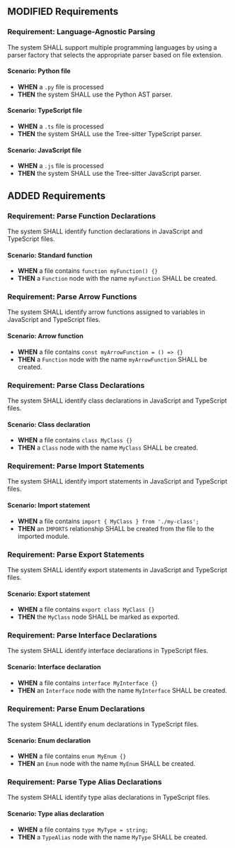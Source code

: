 ## MODIFIED Requirements

### Requirement: Language-Agnostic Parsing
The system SHALL support multiple programming languages by using a parser factory that selects the appropriate parser based on file extension.

#### Scenario: Python file
- **WHEN** a `.py` file is processed
- **THEN** the system SHALL use the Python AST parser.

#### Scenario: TypeScript file
- **WHEN** a `.ts` file is processed
- **THEN** the system SHALL use the Tree-sitter TypeScript parser.

#### Scenario: JavaScript file
- **WHEN** a `.js` file is processed
- **THEN** the system SHALL use the Tree-sitter JavaScript parser.

## ADDED Requirements

### Requirement: Parse Function Declarations
The system SHALL identify function declarations in JavaScript and TypeScript files.

#### Scenario: Standard function
- **WHEN** a file contains `function myFunction() {}`
- **THEN** a `Function` node with the name `myFunction` SHALL be created.

### Requirement: Parse Arrow Functions
The system SHALL identify arrow functions assigned to variables in JavaScript and TypeScript files.

#### Scenario: Arrow function
- **WHEN** a file contains `const myArrowFunction = () => {}`
- **THEN** a `Function` node with the name `myArrowFunction` SHALL be created.

### Requirement: Parse Class Declarations
The system SHALL identify class declarations in JavaScript and TypeScript files.

#### Scenario: Class declaration
- **WHEN** a file contains `class MyClass {}`
- **THEN** a `Class` node with the name `MyClass` SHALL be created.

### Requirement: Parse Import Statements
The system SHALL identify import statements in JavaScript and TypeScript files.

#### Scenario: Import statement
- **WHEN** a file contains `import { MyClass } from './my-class';`
- **THEN** an `IMPORTS` relationship SHALL be created from the file to the imported module.

### Requirement: Parse Export Statements
The system SHALL identify export statements in JavaScript and TypeScript files.

#### Scenario: Export statement
- **WHEN** a file contains `export class MyClass {}`
- **THEN** the `MyClass` node SHALL be marked as exported.

### Requirement: Parse Interface Declarations
The system SHALL identify interface declarations in TypeScript files.

#### Scenario: Interface declaration
- **WHEN** a file contains `interface MyInterface {}`
- **THEN** an `Interface` node with the name `MyInterface` SHALL be created.

### Requirement: Parse Enum Declarations
The system SHALL identify enum declarations in TypeScript files.

#### Scenario: Enum declaration
- **WHEN** a file contains `enum MyEnum {}`
- **THEN** an `Enum` node with the name `MyEnum` SHALL be created.

### Requirement: Parse Type Alias Declarations
The system SHALL identify type alias declarations in TypeScript files.

#### Scenario: Type alias declaration
- **WHEN** a file contains `type MyType = string;`
- **THEN** a `TypeAlias` node with the name `MyType` SHALL be created.

